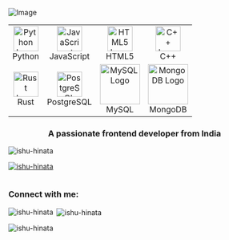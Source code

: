 <!-- Image -->
![Image](https://telegra.ph/file/40a5a4a0cf98d2731437e.jpg)
<!-- Logos in a table -->
<table>
  <tr>
    <td align="center">
      <img src="https://upload.wikimedia.org/wikipedia/commons/c/c3/Python-logo-notext.svg" alt="Python Logo" height="50">
      <br>Python
    </td>
    <td align="center">
      <img src="https://upload.wikimedia.org/wikipedia/commons/9/99/Unofficial_JavaScript_logo_2.svg" alt="JavaScript Logo" height="50">
      <br>JavaScript
    </td>
    <td align="center">
      <img src="https://upload.wikimedia.org/wikipedia/commons/6/61/HTML5_logo_and_wordmark.svg" alt="HTML5 Logo" height="50">
      <br>HTML5
    </td>
    <td align="center">
      <img src="https://upload.wikimedia.org/wikipedia/commons/1/18/ISO_C%2B%2B_Logo.svg" alt="C++ Logo" height="50">
      <br>C++
    </td>
  </tr>
  <tr>
    <td align="center">
      <img src="https://upload.wikimedia.org/wikipedia/commons/d/d5/Rust_programming_language_black_logo.svg" alt="Rust Logo" height="50">
      <br>Rust
    </td>
    <td align="center">
      <img src="https://upload.wikimedia.org/wikipedia/commons/2/29/Postgresql_elephant.svg" alt="PostgreSQL Logo" height="50">
      <br>PostgreSQL
    </td>
    <td align="center">
      <img src="https://cdn.iconscout.com/icon/free/png-512/mysql-19-1174939.png" alt="MySQL Logo" height="80">
      <br>MySQL
    </td>
    <td align="center">
      <img src="https://cdn.iconscout.com/icon/free/png-512/mongodb-226029.png" alt="MongoDB Logo" height="80">
      <br>MongoDB
    </td>
  </tr>
</table>

<h3 align="center">A passionate frontend developer from India</h3>

<p align="left"> <img src="https://komarev.com/ghpvc/?username=ishu-hinata&label=Profile%20views&color=0e75b6&style=flat" alt="ishu-hinata" /> </p>

<p align="left"> <a href="https://github.com/ryo-ma/github-profile-trophy"><img src="https://github-profile-trophy.vercel.app/?username=ishu-hinata" alt="ishu-hinata" /></a> </p>

<p align="left"> <a href="https://twitter.com/" target="blank"><img src="https://img.shields.io/twitter/follow/?logo=twitter&style=for-the-badge" alt="" /></a> </p>

<h3 align="left">Connect with me:</h3>
<p align="left">
</p>

<p><img align="left" src="https://github-readme-stats.vercel.app/api/top-langs?username=ishu-hinata&show_icons=true&locale=en&layout=compact" alt="ishu-hinata" /></p>

<p>&nbsp;<img align="center" src="https://github-readme-stats.vercel.app/api?username=ishu-hinata&show_icons=true&locale=en" alt="ishu-hinata" /></p>

<p><img align="center" src="https://github-readme-streak-stats.herokuapp.com/?user=ishu-hinata&" alt="ishu-hinata" /></p>
